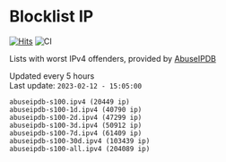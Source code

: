 # Blocklist IP

[![Hits](https://hits.seeyoufarm.com/api/count/incr/badge.svg?url=https%3A%2F%2Fgithub.com%2Fborestad%2Fblocklist-ip%2F&count_bg=%2379C83D&title_bg=%23555555&icon=&icon_color=%23E7E7E7&title=hits&edge_flat=false)](https://hits.seeyoufarm.com)  ![CI](https://img.shields.io/github/workflow/status/borestad/blocklist-ip/CI?style=flat-square)

Lists with worst IPv4 offenders, provided by [AbuseIPDB](https://www.abuseipdb.com/)

<!-- FOOTER-PLACEHOLDER -->
Updated every 5 hours<br>
Last update: `2023-02-12 - 15:05:00`
```
abuseipdb-s100.ipv4 (20449 ip)
abuseipdb-s100-1d.ipv4 (40790 ip)
abuseipdb-s100-2d.ipv4 (47299 ip)
abuseipdb-s100-3d.ipv4 (50912 ip)
abuseipdb-s100-7d.ipv4 (61409 ip)
abuseipdb-s100-30d.ipv4 (103439 ip)
abuseipdb-s100-all.ipv4 (204089 ip)
```

